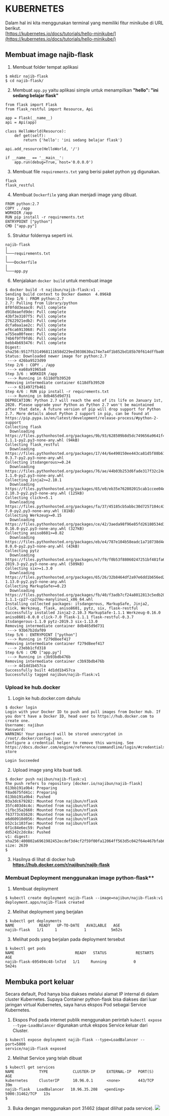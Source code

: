 # KUBERNETES
Dalam hal ini kita menggunakan terminal yang memiliki fitur minikube di URL berikut.   
[https://kubernetes.io/docs/tutorials/hello-minikube/](https://kubernetes.io/docs/tutorials/hello-minikube/)

## Membuat image najib-flask

1. Membuat folder tempat aplikasi
```
$ mkdir najib-flask
$ cd najib-flask/
```
2. Membuat `app.py`  yaitu aplikasi simple untuk menampilkan **"hello": "ini sedang belajar flask"**
```
from flask import Flask
from flask_restful import Resource, Api

app = Flask(__name__)
api = Api(app)

class HelloWorld(Resource):
    def get(self):
        return {'hello': 'ini sedang belajar flask'}

api.add_resource(HelloWorld, '/')

if __name__ == '__main__':
    app.run(debug=True, host='0.0.0.0')
```

3. Membuat file `requirements.txt` yang berisi paket python yg digunakan.
```
flask  
flask_restful
```
4. Membuat `Dockerfile` yang akan menjadi image yang dibuat.
```
FROM python:2.7
COPY . /app
WORKDIR /app
RUN pip install -r requirements.txt
ENTRYPOINT ["python"]
CMD ["app.py"]
```
5. Struktur foldernya seperti ini.
```
najib-flask
│
└───requirements.txt
│
└───Dockerfile
│
└───app.py
```
6. Menjalakan `docker build` untuk membuat image 
```
$ docker build -t najibun/najib-flask:v1 .
Sending build context to Docker daemon  4.096kB
Step 1/6 : FROM python:2.7
2.7: Pulling from library/python
8f0fdd3eaac0: Pull complete
d918eaefd9de: Pull complete
43bf3e3107f5: Pull complete
27622921edb2: Pull complete
dcfa0aa1ae2c: Pull complete
ef6ca6913068: Pull complete
a755ea00feee: Pull complete
74b6f9ff9fd6: Pull complete
bebb4b693476: Pull complete
Digest: sha256:9517f5314968111658d229ed3038630a174e7a4f1b852bd185b70f614dffba08
Status: Downloaded newer image for python:2.7
 ---> 426ba9523d99
Step 2/6 : COPY . /app
 ---> ea68a91965a8
Step 3/6 : WORKDIR /app
 ---> Running in 6118dfb39520
Removing intermediate container 6118dfb39520
 ---> 6314972fb461
Step 4/6 : RUN pip install -r requirements.txt
 ---> Running in 8db465d9d731
DEPRECATION: Python 2.7 will reach the end of its life on January 1st, 2020. Please upgrade your Python as Python 2.7 won't be maintained after that date. A future version of pip will drop support for Python 2.7. More details about Python 2 support in pip, can be found at https://pip.pypa.io/en/latest/development/release-process/#python-2-support
Collecting flask
  Downloading https://files.pythonhosted.org/packages/9b/93/628509b8d5dc749656a9641f4caf13540e2cdec85276964ff8f43bbb1d3b/Flask-1.1.1-py2.py3-none-any.whl (94kB)
Collecting flask_restful
  Downloading https://files.pythonhosted.org/packages/17/44/6e490150ee443ca81d5f88b61bb4bbb133d44d75b0b716ebe92489508da4/Flask_RESTful-0.3.7-py2.py3-none-any.whl
Collecting itsdangerous>=0.24
  Downloading https://files.pythonhosted.org/packages/76/ae/44b03b253d6fade317f32c24d100b3b35c2239807046a4c953c7b89fa49e/itsdangerous-1.1.0-py2.py3-none-any.whl
Collecting Jinja2>=2.10.1
  Downloading https://files.pythonhosted.org/packages/65/e0/eb35e762802015cab1ccee04e8a277b03f1d8e53da3ec3106882ec42558b/Jinja2-2.10.3-py2.py3-none-any.whl (125kB)
Collecting click>=5.1
  Downloading https://files.pythonhosted.org/packages/fa/37/45185cb5abbc30d7257104c434fe0b07e5a195a6847506c074527aa599ec/Click-7.0-py2.py3-none-any.whl (81kB)
Collecting Werkzeug>=0.15
  Downloading https://files.pythonhosted.org/packages/ce/42/3aeda98f96e85fd26180534d36570e4d18108d62ae36f87694b476b83d6f/Werkzeug-0.16.0-py2.py3-none-any.whl (327kB)
Collecting aniso8601>=0.82
  Downloading https://files.pythonhosted.org/packages/eb/e4/787e104b58eadc1a710738d4e418d7e599e4e778e52cb8e5d5ef6ddd5833/aniso8601-8.0.0-py2.py3-none-any.whl (43kB)
Collecting pytz
  Downloading https://files.pythonhosted.org/packages/e7/f9/f0b53f88060247251bf481fa6ea62cd0d25bf1b11a87888e53ce5b7c8ad2/pytz-2019.3-py2.py3-none-any.whl (509kB)
Collecting six>=1.3.0
  Downloading https://files.pythonhosted.org/packages/65/26/32b8464df2a97e6dd1b656ed26b2c194606c16fe163c695a992b36c11cdf/six-1.13.0-py2.py3-none-any.whl
Collecting MarkupSafe>=0.23
  Downloading https://files.pythonhosted.org/packages/fb/40/f3adb7cf24a8012813c5edb20329eb22d5d8e2a0ecf73d21d6b85865da11/MarkupSafe-1.1.1-cp27-cp27mu-manylinux1_x86_64.whl
Installing collected packages: itsdangerous, MarkupSafe, Jinja2, click, Werkzeug, flask, aniso8601, pytz, six, flask-restful
Successfully installed Jinja2-2.10.3 MarkupSafe-1.1.1 Werkzeug-0.16.0 aniso8601-8.0.0 click-7.0 flask-1.1.1 flask-restful-0.3.7 itsdangerous-1.1.0 pytz-2019.3 six-1.13.0
Removing intermediate container 8db465d9d731
 ---> 93b67b2daf09
Step 5/6 : ENTRYPOINT ["python"]
 ---> Running in f279d8eef417
Removing intermediate container f279d8eef417
 ---> 23ebb1cfd318
Step 6/6 : CMD ["app.py"]
 ---> Running in c3b93bdb476b
Removing intermediate container c3b93bdb476b
 ---> 4d1dd1b457ca
Successfully built 4d1dd1b457ca
Successfully tagged najibun/najib-flask:v1
```
### Upload ke hub.docker
1. Login ke hub.docker.com dahulu
```
$ docker login
Login with your Docker ID to push and pull images from Docker Hub. If you don't have a Docker ID, head over to https://hub.docker.com to create one.
Username: najibun
Password:
WARNING! Your password will be stored unencrypted in /root/.docker/config.json.
Configure a credential helper to remove this warning. See
https://docs.docker.com/engine/reference/commandline/login/#credentials-store

Login Succeeded
```
2. Upload image yang kita buat tadi.
```
$ docker push najibun/najib-flask:v1
The push refers to repository [docker.io/najibun/najib-flask]
613bb191a9b4: Preparing
f8ad675fd41c: Preparing
613bb191a9b4: Pushed
03a3dc679282: Mounted from najibun/nflask
35fc403d4c4c: Mounted from najibun/nflask
c1fbc35a2660: Mounted from najibun/nflask
f63773c65620: Mounted from najibun/nflask
e6d60910d056: Mounted from najibun/nflask
b52c1c103fae: Mounted from najibun/nflask
6f1c84e6ec59: Pushed
dd5242c2dc8a: Pushed
v1: digest: sha256:400802a6961982452ecdef3d4cf2f59f00fa12064ff563d5c042f64e467bfab6 size: 2639
$
```
3. Hasilnya di lihat di docker hub   
**https://hub.docker.com/r/najibun/najib-flask**


### Membuat Deployment menggunakan image python-flask**
1. Membuat deployment
```
$ kubectl create deployment najib-flask --image=najibun/najib-flask:v1
deployment.apps/najib-flask created
```
2. Melihat deployment yang berjalan
```
$ kubectl get deployments
NAME           READY   UP-TO-DATE   AVAILABLE   AGE
najib-flask   1/1     1            1           5m52s
```
3. Melihat pods yang berjalan pada deployment tersebut
```
$ kubectl get pods
NAME                           READY   STATUS             RESTARTS   AGE
najib-flask-695494c48-ln7zd   1/1     Running            0          5m24s
```
## Membuka port keluar
Secara default, Pod hanya bisa diakses melalui alamat IP internal di dalam cluster Kubernetes. Supaya Container python-flask bisa diakses dari luar jaringan virtual Kubernetes, saya harus ekspos Pod sebagai Service Kubernetes.   
1. Ekspos Pod pada internet publik menggunakan perintah `kubectl expose`  `--type-LoadBalancer` digunakan untuk ekspos Service keluar dari Cluster.
```
$ kubectl expose deployment najib-flask --type=LoadBalancer --port=5000
service/najib-flask exposed
```
2. Melihat Service yang telah dibuat
```
$ kubectl get services
NAME           TYPE           CLUSTER-IP     EXTERNAL-IP   PORT(S)          AGE
kubernetes     ClusterIP      10.96.0.1      <none>        443/TCP          39m
najib-flask   LoadBalancer   10.96.35.208   <pending>     5000:31462/TCP   13s
$
```
3. Buka dengan menggunakan port 31462 (dapat dilihat pada service).
![](img.png)
